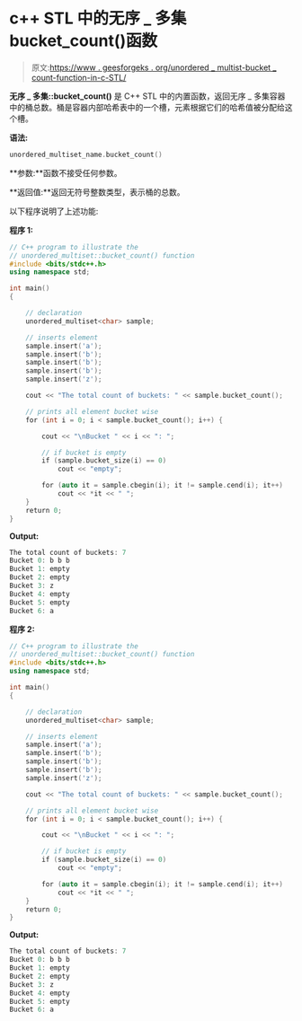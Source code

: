 # c++ STL 中的无序 _ 多集 bucket_count()函数

> 原文:[https://www . geesforgeks . org/unordered _ multist-bucket _ count-function-in-c-STL/](https://www.geeksforgeeks.org/unordered_multiset-bucket_count-function-in-c-stl/)

**无序 _ 多集::bucket_count()** 是 C++ STL 中的内置函数，返回无序 _ 多集容器中的桶总数。桶是容器内部哈希表中的一个槽，元素根据它们的哈希值被分配给这个槽。

**语法:**

```cpp
unordered_multiset_name.bucket_count()
```

**参数:**函数不接受任何参数。

**返回值:**返回无符号整数类型，表示桶的总数。

以下程序说明了上述功能:

**程序 1:**

```cpp
// C++ program to illustrate the
// unordered_multiset::bucket_count() function
#include <bits/stdc++.h>
using namespace std;

int main()
{

    // declaration
    unordered_multiset<char> sample;

    // inserts element
    sample.insert('a');
    sample.insert('b');
    sample.insert('b');
    sample.insert('b');
    sample.insert('z');

    cout << "The total count of buckets: " << sample.bucket_count();

    // prints all element bucket wise
    for (int i = 0; i < sample.bucket_count(); i++) {

        cout << "\nBucket " << i << ": ";

        // if bucket is empty
        if (sample.bucket_size(i) == 0)
            cout << "empty";

        for (auto it = sample.cbegin(i); it != sample.cend(i); it++)
            cout << *it << " ";
    }
    return 0;
}
```

**Output:**

```cpp
The total count of buckets: 7
Bucket 0: b b b 
Bucket 1: empty
Bucket 2: empty
Bucket 3: z 
Bucket 4: empty
Bucket 5: empty
Bucket 6: a

```

**程序 2:**

```cpp
// C++ program to illustrate the
// unordered_multiset::bucket_count() function
#include <bits/stdc++.h>
using namespace std;

int main()
{

    // declaration
    unordered_multiset<char> sample;

    // inserts element
    sample.insert('a');
    sample.insert('b');
    sample.insert('b');
    sample.insert('b');
    sample.insert('z');

    cout << "The total count of buckets: " << sample.bucket_count();

    // prints all element bucket wise
    for (int i = 0; i < sample.bucket_count(); i++) {

        cout << "\nBucket " << i << ": ";

        // if bucket is empty
        if (sample.bucket_size(i) == 0)
            cout << "empty";

        for (auto it = sample.cbegin(i); it != sample.cend(i); it++)
            cout << *it << " ";
    }
    return 0;
}
```

**Output:**

```cpp
The total count of buckets: 7
Bucket 0: b b b 
Bucket 1: empty
Bucket 2: empty
Bucket 3: z 
Bucket 4: empty
Bucket 5: empty
Bucket 6: a

```